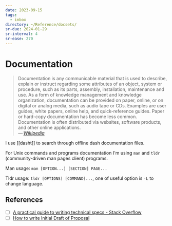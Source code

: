 ```yaml
---
date: 2023-09-15
tags:
  - inbox
directory: ~/Reference/docsets/
sr-due: 2024-01-29
sr-interval: 4
sr-ease: 270
---
```


# Documentation

> Documentation is any communicable material that is used to describe, explain
> or instruct regarding some attributes of an object, system or procedure, such
> as its parts, assembly, installation, maintenance and use. As a form of
> knowledge management and knowledge organization, documentation can be provided
> on paper, online, or on digital or analog media, such as audio tape or CDs.
> Examples are user guides, white papers, online help, and quick-reference
> guides. Paper or hard-copy documentation has become less common. Documentation
> is often distributed via websites, software products, and other online
> applications.\
> — <cite>[Wikipedia](https://en.wikipedia.org/wiki/Documentation)</cite>

I use [[dasht]] to search through offline dash documentation files.

For Unix commands and programs documentation I'm using `man` and `tldr`
(community-driven man pages client) programs.

Man usage: `man [OPTION...] [SECTION] PAGE...`

Tldr usage: `tldr [OPTIONS] [COMMAND]...`, one of useful option is `-L` to
change language.

## References

- [ ] [A practical guide to writing technical specs - Stack Overflow](https://stackoverflow.blog/2020/04/06/a-practical-guide-to-writing-technical-specs/)
- [ ] [How to write Initial Draft of Proposal](https://jgu-dev.s3.ap-south-1.amazonaws.com/Initial+Draft+of+Proposal.pdf)
